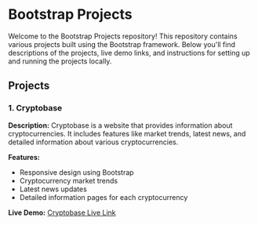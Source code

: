 # Bootstrap Projects

Welcome to the Bootstrap Projects repository! This repository contains various projects built using the Bootstrap framework. Below you'll find descriptions of the projects, live demo links, and instructions for setting up and running the projects locally.

## Projects

### 1. Cryptobase

**Description:** Cryptobase is a website that provides information about cryptocurrencies. It includes features like market trends, latest news, and detailed information about various cryptocurrencies.

**Features:**
- Responsive design using Bootstrap
- Cryptocurrency market trends
- Latest news updates
- Detailed information pages for each cryptocurrency

**Live Demo:** [Cryptobase Live Link](https://athifal.github.io/Cryptoclone/#)





